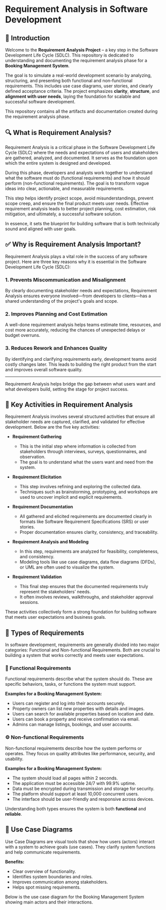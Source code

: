 # Requirement Analysis in Software Development

## 📌 Introduction

Welcome to the **Requirement Analysis Project** – a key step in the Software Development Life Cycle (SDLC). This repository is dedicated to understanding and documenting the requirement analysis phase for a **Booking Management System**.

The goal is to simulate a real-world development scenario by analyzing, structuring, and presenting both functional and non-functional requirements. This includes use case diagrams, user stories, and clearly defined acceptance criteria. The project emphasizes **clarity**, **structure**, and **alignment with user needs**, laying the foundation for scalable and successful software development.

This repository contains all the artifacts and documentation created during the requirement analysis phase.
## 🔍 What is Requirement Analysis?

Requirement Analysis is a critical phase in the Software Development Life Cycle (SDLC) where the needs and expectations of users and stakeholders are gathered, analyzed, and documented. It serves as the foundation upon which the entire system is designed and developed.

During this phase, developers and analysts work together to understand what the software must do (functional requirements) and how it should perform (non-functional requirements). The goal is to transform vague ideas into clear, actionable, and measurable requirements.

This step helps identify project scope, avoid misunderstandings, prevent scope creep, and ensure the final product meets user needs. Effective requirement analysis leads to better project planning, cost estimation, risk mitigation, and ultimately, a successful software solution.

In essence, it sets the blueprint for building software that is both technically sound and aligned with user goals.
## ✅ Why is Requirement Analysis Important?

Requirement Analysis plays a vital role in the success of any software project. Here are three key reasons why it is essential in the Software Development Life Cycle (SDLC):

### 1. Prevents Miscommunication and Misalignment
By clearly documenting stakeholder needs and expectations, Requirement Analysis ensures everyone involved—from developers to clients—has a shared understanding of the project's goals and scope.

### 2. Improves Planning and Cost Estimation
A well-done requirement analysis helps teams estimate time, resources, and cost more accurately, reducing the chances of unexpected delays or budget overruns.

### 3. Reduces Rework and Enhances Quality
By identifying and clarifying requirements early, development teams avoid costly changes later. This leads to building the right product from the start and improves overall software quality.

---

Requirement Analysis helps bridge the gap between what users want and what developers build, setting the stage for project success.
## 🧩 Key Activities in Requirement Analysis

Requirement Analysis involves several structured activities that ensure all stakeholder needs are captured, clarified, and validated for effective development. Below are the five key activities:

- **Requirement Gathering**
  - This is the initial step where information is collected from stakeholders through interviews, surveys, questionnaires, and observation.
  - The goal is to understand what the users want and need from the system.

- **Requirement Elicitation**
  - This step involves refining and exploring the collected data.
  - Techniques such as brainstorming, prototyping, and workshops are used to uncover implicit and explicit requirements.

- **Requirement Documentation**
  - All gathered and elicited requirements are documented clearly in formats like Software Requirement Specifications (SRS) or user stories.
  - Proper documentation ensures clarity, consistency, and traceability.

- **Requirement Analysis and Modeling**
  - In this step, requirements are analyzed for feasibility, completeness, and consistency.
  - Modeling tools like use case diagrams, data flow diagrams (DFDs), or UML are often used to visualize the system.

- **Requirement Validation**
  - This final step ensures that the documented requirements truly represent the stakeholders’ needs.
  - It often involves reviews, walkthroughs, and stakeholder approval sessions.

These activities collectively form a strong foundation for building software that meets user expectations and business goals.
## 📌 Types of Requirements

In software development, requirements are generally divided into two major categories: Functional and Non-functional Requirements. Both are crucial to building a system that works correctly and meets user expectations.

### 🔧 Functional Requirements

Functional requirements describe what the system should do. These are specific behaviors, tasks, or functions the system must support.

**Examples for a Booking Management System:**
- Users can register and log into their accounts securely.
- Property owners can list new properties with details and images.
- Users can search for available properties based on location and date.
- Users can book a property and receive confirmation via email.
- Admins can manage listings, bookings, and user accounts.

### ⚙️ Non-functional Requirements

Non-functional requirements describe how the system performs or operates. They focus on quality attributes like performance, security, and usability.

**Examples for a Booking Management System:**
- The system should load all pages within 2 seconds.
- The application must be accessible 24/7 with 99.9% uptime.
- Data must be encrypted during transmission and storage for security.
- The platform should support at least 10,000 concurrent users.
- The interface should be user-friendly and responsive across devices.

Understanding both types ensures the system is both **functional** and **reliable**.
## 🎯 Use Case Diagrams

Use Case Diagrams are visual tools that show how users (actors) interact with a system to achieve goals (use cases). They clarify system functions and help communicate requirements.

**Benefits:**
- Clear overview of functionality.
- Identifies system boundaries and roles.
- Improves communication among stakeholders.
- Helps spot missing requirements.

Below is the use case diagram for the Booking Management System showing main actors and their interactions.



